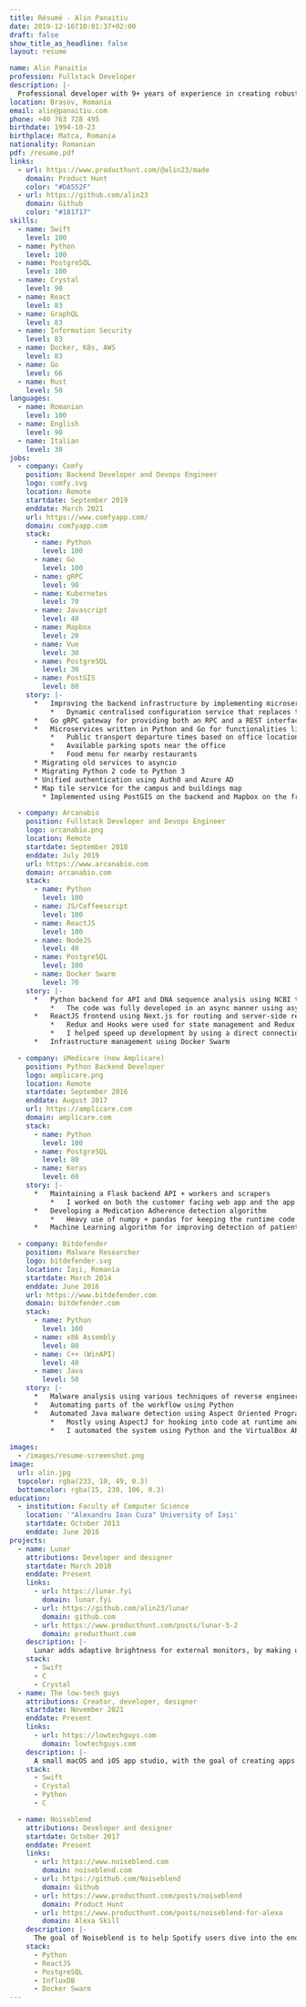 ```yaml
---
title: Résumé - Alin Panaitiu
date: 2019-12-16T10:01:37+02:00
draft: false
show_title_as_headline: false
layout: resume

name: Alin Panaitiu
profession: Fullstack Developer
description: |-
  Professional developer with 9+ years of experience in creating robust services with Python, Go, Crystal and your frontend framework of choice and 6 years of experience in mobile and desktop app development using Swift and C.
location: Brașov, Romania
email: alin@panaitiu.com
phone: +40 763 728 495
birthdate: 1994-10-23
birthplace: Matca, Romania
nationality: Romanian
pdf: /resume.pdf
links:
  - url: https://www.producthunt.com/@alin23/made
    domain: Product Hunt
    color: "#DA552F"
  - url: https://github.com/alin23
    domain: Github
    color: "#181717"
skills:
  - name: Swift
    level: 100
  - name: Python
    level: 100
  - name: PostgreSQL
    level: 100
  - name: Crystal
    level: 90
  - name: React
    level: 83
  - name: GraphQL
    level: 83
  - name: Information Security
    level: 83
  - name: Docker, K8s, AWS
    level: 83
  - name: Go
    level: 66
  - name: Rust
    level: 50
languages:
  - name: Romanian
    level: 100
  - name: English
    level: 90
  - name: Italian
    level: 30
jobs:
  - company: Comfy
    position: Backend Developer and Devops Engineer
    logo: comfy.svg
    location: Remote
    startdate: September 2019
    enddate: March 2021
    url: https://www.comfyapp.com/
    domain: comfyapp.com
    stack:
      - name: Python
        level: 100
      - name: Go
        level: 100
      - name: gRPC
        level: 90
      - name: Kubernetes
        level: 70
      - name: Javascript
        level: 40
      - name: Mapbox
        level: 20
      - name: Vue
        level: 30
      - name: PostgreSQL
        level: 30
      - name: PostGIS
        level: 80
    story: |-
      *   Improving the backend infrastructure by implementing microservice related features:
          *   Dynamic centralised configuration service that replaces the need to keep and modify static file configuration in every project
      *   Go gRPC gateway for providing both an RPC and a REST interface to other services
      *   Microservices written in Python and Go for functionalities like:
          *   Public transport departure times based on office location
          *   Available parking spots near the office
          *   Food menu for nearby restaurants
      * Migrating old services to asyncio
      * Migrating Python 2 code to Python 3
      * Unified authentication using Auth0 and Azure AD
      * Map tile service for the campus and buildings map
        * Implemented using PostGIS on the backend and Mapbox on the frontend

  - company: Arcanabio
    position: Fullstack Developer and Devops Engineer
    logo: arcanabio.png
    location: Remote
    startdate: September 2018
    enddate: July 2019
    url: https://www.arcanabio.com
    domain: arcanabio.com
    stack:
      - name: Python
        level: 100
      - name: JS/Coffeescript
        level: 100
      - name: ReactJS
        level: 100
      - name: NodeJS
        level: 40
      - name: PostgreSQL
        level: 100
      - name: Docker Swarm
        level: 70
    story: |-
      *   Python backend for API and DNA sequence analysis using NCBI tools
          *   The code was fully developed in an async manner using asyncio, GraphQL and asynchronous Redis queues
      *   ReactJS frontend using Next.js for routing and server-side rendering
          *   Redux and Hooks were used for state management and Redux Sagas for side-effects
          *   I helped speed up development by using a direct connection to the PostgreSQL database using a GraphQL middleware and handling the security with the Row-Level Security feature of PostgreSQL
      *   Infrastructure management using Docker Swarm                                          

  - company: iMedicare (now Amplicare)
    position: Python Backend Developer
    logo: amplicare.png
    location: Remote
    startdate: September 2016
    enddate: August 2017
    url: https://amplicare.com
    domain: amplicare.com
    stack:
      - name: Python
        level: 100
      - name: PostgreSQL
        level: 80
      - name: Keras
        level: 60
    story: |-
      *   Maintaining a Flask backend API + workers and scrapers
          *   I worked on both the customer facing web app and the app internaly used by the Sales and Support teams
      *   Developing a Medication Adherence detection algorithm
          *   Heavy use of numpy + pandas for keeping the runtime code fast and memory usage as low as possible
      *   Machine Learning algorithm for improving detection of patient insurance plans

  - company: Bitdefender
    position: Malware Researcher
    logo: bitdefender.svg
    location: Iași, Romania
    startdate: March 2014
    enddate: June 2016
    url: https://www.bitdefender.com
    domain: bitdefender.com
    stack:
      - name: Python
        level: 100
      - name: x86 Assembly
        level: 80
      - name: C++ (WinAPI)
        level: 40
      - name: Java
        level: 50
    story: |-
      *   Malware analysis using various techniques of reverse engineering
      *   Automating parts of the workflow using Python
      *   Automated Java malware detection using Aspect Oriented Programming:
          *   Mostly using AspectJ for hooking into code at runtime and decrypting the malware code or gathering info about the C&C servers it uses
          *   I automated the system using Python and the VirtualBox APIs so that malware samples can be run and analyzed as soon as they are found and provide a fast response in the antivirus solution
                               
images:
  - /images/resume-screenshot.png
image:
  url: alin.jpg
  topcolor: rgba(233, 10, 49, 0.3)
  bottomcolor: rgba(15, 230, 106, 0.3)
education:
  - institution: Faculty of Computer Science
    location: '"Alexandru Ioan Cuza" University of Iași'
    startdate: October 2013
    enddate: June 2016
projects:
  - name: Lunar
    attributions: Developer and designer
    startdate: March 2018
    enddate: Present
    links:
      - url: https://lunar.fyi
        domain: lunar.fyi
      - url: https://github.com/alin23/lunar
        domain: github.com
      - url: https://www.producthunt.com/posts/lunar-5-2
        domain: producthunt.com
    description: |-
      Lunar adds adaptive brightness for external monitors, by making use of the built-in light sensor of the Macbook/iMac, computing sunrise/noon/sunset times for the current location and adding hotkeys for manually adjusting the adaptive algorithm to suit your environment.
    stack:
      - Swift
      - C
      - Crystal
  - name: The low-tech guys
    attributions: Creator, developer, designer
    startdate: November 2021
    enddate: Present
    links:
      - url: https://lowtechguys.com
        domain: lowtechguys.com
    description: |-
      A small macOS and iOS app studio, with the goal of creating apps with utility in mind. We aim to solve every day annoyances in working with Apple devices.
    stack:
      - Swift
      - Crystal
      - Python
      - C

  - name: Noiseblend
    attributions: Developer and designer
    startdate: October 2017
    enddate: Present
    links:
      - url: https://www.noiseblend.com
        domain: noiseblend.com
      - url: https://github.com/Noiseblend
        domain: Github
      - url: https://www.producthunt.com/posts/noiseblend
        domain: Product Hunt
      - url: https://www.producthunt.com/posts/noiseblend-for-alexa
        domain: Alexa Skill
    description: |-
      The goal of Noiseblend is to help Spotify users dive into the enormity of the music collection that Spotify provides, and bring to surface the songs that best match their taste.
    stack:
      - Python
      - ReactJS
      - PostgreSQL
      - InfluxDB
      - Docker Swarm
---
```



